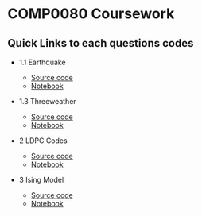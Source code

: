 # COMP0080 Coursework

## Quick Links to each questions codes

* 1.1 Earthquake
    * [Source code](/src/question1.1/earthquakeExercise.py)
    * [Notebook](/src/question1.1/earthquakeExercise.ipynb)

* 1.3 Threeweather
    * [Source code](/src/question1.3/threewhether.py)
    * [Notebook](/src/question1.3/threewhether.ipynb)

* 2 LDPC Codes
    * [Source code](/src/question2/ldpc.py)
    * [Notebook](/src/question2/question2.ipynb)

* 3 Ising Model
    * [Source code](src/question3/Q3.py)     
    * [Notebook](/src/question3/Q3.ipynb)
